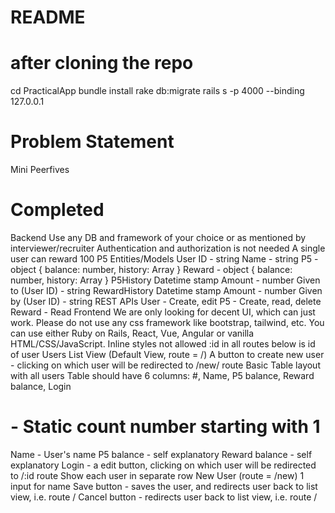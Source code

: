 # README

# after cloning the repo

cd PracticalApp
bundle install
rake db:migrate
rails s -p 4000 --binding 127.0.0.1


# Problem Statement
Mini Peerfives

# Completed

Backend
Use any DB and framework of your choice or as mentioned by interviewer/recruiter
Authentication and authorization is not needed
A single user can reward 100 P5
Entities/Models
User
ID - string
Name - string
P5 - object
{
    balance: number,
    history: Array<P5History>
}
Reward - object
{
    balance: number,
    history: Array<RewardHistory>
}
P5History
Datetime stamp
Amount - number
Given to (User ID) - string
RewardHistory
Datetime stamp
Amount - number
Given by (User ID) - string
REST APIs
User - Create, edit
P5 - Create, read, delete
Reward - Read
Frontend
We are only looking for decent UI, which can just work.
Please do not use any css framework like bootstrap, tailwind, etc.
You can use either Ruby on Rails, React, Vue, Angular or vanilla HTML/CSS/JavaScript.
Inline styles not allowed
:id in all routes below is id of user
Users List View (Default View, route = /)
A button to create new user - clicking on which user will be redirected to /new/ route
Basic Table layout with all users
Table should have 6 columns: #, Name, P5 balance, Reward balance, Login
# - Static count number starting with 1
Name - User's name
P5 balance - self explanatory
Reward balance - self explanatory
Login - a edit button, clicking on which user will be redirected to /:id route
Show each user in separate row
New User (route = /new)
1 input for name
Save button - saves the user, and redirects user back to list view, i.e. route /
Cancel button - redirects user back to list view, i.e. route /

